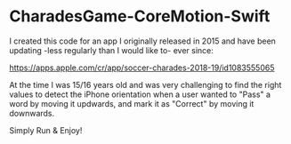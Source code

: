 # CharadesGame-CoreMotion-Swift

I created this code for an app I originally released in 2015 and have been updating -less regularly than I would like to- ever since:

https://apps.apple.com/cr/app/soccer-charades-2018-19/id1083555065

At the time I was 15/16 years old and was very challenging to find the right values to detect the iPhone orientation when a user wanted to "Pass" a word 
by moving it updwards, and mark it as "Correct" by moving it downwards.

Simply Run & Enjoy!
